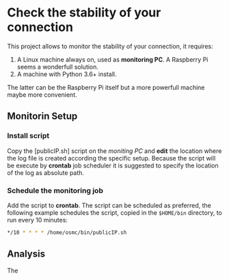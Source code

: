 # Check the stability of your connection

This project allows to monitor the stability of your connection, it requires:

1. A Linux machine always on, used as **monitoring PC**. A Raspberry Pi seems a wonderfull solution.
1. A machine with Python 3.6+ install.

The latter can be the Raspberry Pi itself but a more powerfull machine maybe more convenient.

## Monitorin Setup

### Install script

Copy the  [publicIP.sh] script on the *moniting PC* and **edit** the location where the log 
file is created according the specific setup. Because the script will be execute by **crontab**
job scheduler it is suggested to specify the location of the log as absolute path.

### Schedule the monitoring job

Add the script to **crontab**. The script can be scheduled as preferred, the following
example schedules the script, copied in the `$HOME/bin` directory, to run every 10 minutes:

```sh
*/10 * * * * /home/osmc/bin/publicIP.sh
```

## Analysis

The 